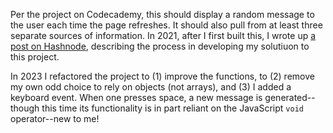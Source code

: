 Per the project on Codecademy, this should display a random message to the user each time the page refreshes. It should also pull from at least three separate sources of information. In 2021, after I first built this, I wrote up [a post on Hashnode](https://mreed.hashnode.dev/project-random-weather), describing the process in developing my solutiuon to this project.

In 2023 I refactored the project to (1) improve the functions, to (2) remove my own odd choice to rely on objects (not arrays), and (3) I added a keyboard event. When one presses space, a new message is generated--though this time its functionality is in part reliant on the JavaScript `void` operator--new to me!
